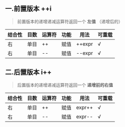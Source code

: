 ## 一.前置版本 ++i
>前置版本的递增递减运算符返回一个 **左值** （递增后的）

| 结合性 | 目数 | 运算符 | 功能   | 用法             | 可重载 |
| ------ | ---- | ------ | ------ | ---------------- | ------ |
| 右     | 单目 | ++      | 赋值 | ++expr          | √      |
| 右     | 单目 | --      | 赋值 | --expr          | √      |

## 二.后置版本 i++
>后置版本的递增递减运算符返回一个 **递增前的右值**

| 结合性 | 目数 | 运算符 | 功能   | 用法             | 可重载 |
| ------ | ---- | ------ | ------ | ---------------- | ------ |
| 右     | 单目 | ++      | 赋值 | expr++          | √      |
| 右     | 单目 | --      | 赋值 | expr--         | √      |

